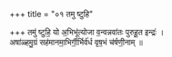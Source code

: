 +++
title = "०१ तमु ष्टुहि"

+++
तमु॑ ष्टुहि॒ यो अ॒भिभू॑त्योजा व॒न्वन्नवा॑तः पुरुहू॒त इन्द्रः॑ ।  
अषा॑ळ्हमु॒ग्रं सह॑मानमा॒भिर्गी॒र्भिर्व॑र्ध वृष॒भं च॑र्षणी॒नाम् ॥